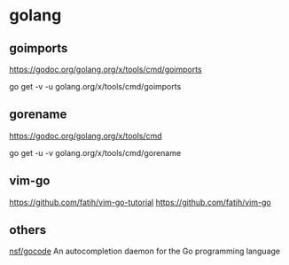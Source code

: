 # golang


## goimports

https://godoc.org/golang.org/x/tools/cmd/goimports

go get -v -u golang.org/x/tools/cmd/goimports

## gorename

https://godoc.org/golang.org/x/tools/cmd

go get -u -v golang.org/x/tools/cmd/gorename

## vim-go

https://github.com/fatih/vim-go-tutorial
https://github.com/fatih/vim-go


## others

[nsf/gocode](https://github.com/nsf/gocode) An autocompletion daemon for the Go programming language

